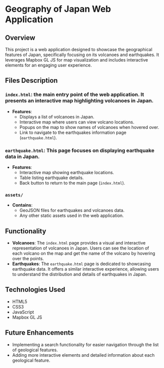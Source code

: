 # Geography of Japan Web Application

## Overview
This project is a web application designed to showcase the geographical features of Japan, specifically focusing on its volcanoes and earthquakes. It leverages Mapbox GL JS for map visualization and includes interactive elements for an engaging user experience.

## Files Description

### `index.html`: the main entry point of the web application. It presents an interactive map highlighting volcanoes in Japan.
- **Features**:
  - Displays a list of volcanoes in Japan.
  - Interactive map where users can view volcano locations.
  - Popups on the map to show names of volcanoes when hovered over.
  - Link to navigate to the earthquakes information page (`earthquake.html`).

### `earthquake.html`: This page focuses on displaying earthquake data in Japan.
- **Features**:
  - Interactive map showing earthquake locations.
  - Table listing earthquake details.
  - Back button to return to the main page (`index.html`).

### `assets/`
- **Contains**:
  - GeoJSON files for earthquakes and volcanoes data.
  - Any other static assets used in the web application.

## Functionality
- **Volcanoes**: The `index.html` page provides a visual and interactive representation of volcanoes in Japan. Users can see the location of each volcano on the map and get the name of the volcano by hovering over the points.
- **Earthquakes**: The `earthquake.html` page is dedicated to showcasing earthquake data. It offers a similar interactive experience, allowing users to understand the distribution and details of earthquakes in Japan.

## Technologies Used
- HTML5
- CSS3
- JavaScript
- Mapbox GL JS

## Future Enhancements
- Implementing a search functionality for easier navigation through the list of geological features.
- Adding more interactive elements and detailed information about each geological feature.
